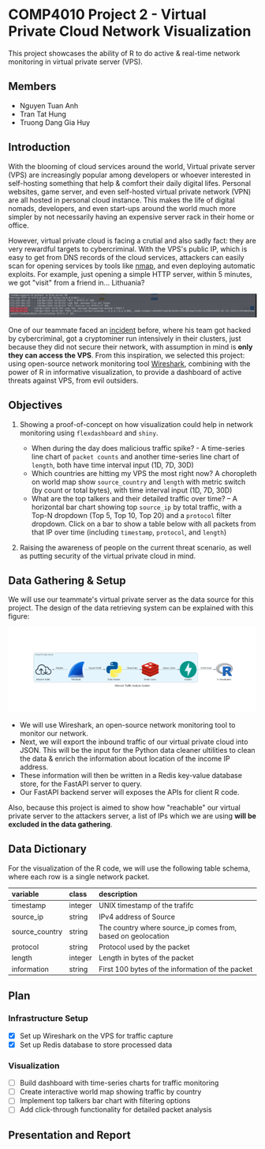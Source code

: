 # COMP4010 Project 2 - Virtual Private Cloud Network Visualization 

This project showcases the ability of R to do active & real-time network monitoring in virtual private server (VPS). 

## Members

+ Nguyen Tuan Anh
+ Tran Tat Hung
+ Truong Dang Gia Huy

## Introduction 

With the blooming of cloud services around the world, Virtual private server (VPS) are increasingly popular among developers or whoever interested in self-hosting something that help & comfort their daily digital lifes. Personal websites, game server, and even self-hosted virtual private network (VPN) are all hosted in personal cloud instance. This makes the life of digital nomads, developers, and even start-ups around the world much more simpler by not necessarily having an expensive server rack in their home or office. 

However, virtual private cloud is facing a crutial and also sadly fact: they are very rewardful targets to cybercriminal. With the VPS's public IP, which is easy to get from DNS records of the cloud services, attackers can easily scan for opening services by tools like [nmap](https://nmap.org/), and even deploying automatic exploits. For example, just opening a simple HTTP server, within 5 minutes, we got "visit" from a friend in... Lithuania? 

![](./attachments/scan.png)


One of our teammate faced an [incident](https://h114mx001.netlify.app/posts/how-we-got-hacked-while-ctfing/) before, where his team got hacked by cybercriminal, got a cryptominer run intensively in their clusters, just because they did not secure their network, with assumption in mind is **only they can access the VPS**. From this inspiration, we selected this project: using open-source network monitoring tool [Wireshark](https://www.wireshark.org/), combining with the power of R in informative visualization, to provide a dashboard of active threats against VPS, from evil outsiders.

## Objectives

1. Showing a proof-of-concept on how visualization could help in network monitoring using `flexdashboard` and `shiny`.
    - When during the day does malicious traffic spike? - A time-series line chart of `packet counts` and another time-series line chart of `length`, both have time interval input (1D, 7D, 30D)
    - Which countries are hitting my VPS the most right now? A choropleth on world map show `source_country` and `length` with metric switch (by count or total bytes), with time interval input (1D, 7D, 30D)
    - What are the top talkers and their detailed traffic over time? – A horizontal bar chart showing top `source_ip` by total traffic, with a Top-N dropdown (Top 5, Top 10, Top 20) and a `protocol` filter dropdown. Click on a bar to show a table below with all packets from that IP over time (including `timestamp`, `protocol`, and `length`)

2. Raising the awareness of people on the current threat scenario, as well as putting security of the virtual private cloud in mind.

## Data Gathering & Setup 

We will use our teammate's virtual private server as the data source for this project. The design of the data retrieving system can be explained with this figure: 

![](./attachments/diagrams/network_traffic_analysis_system.png)

+ We will use Wireshark, an open-source network monitoring tool to monitor our network. 
+ Next, we will export the inbound traffic of our virtual private cloud into JSON. This will be the input for the Python data cleaner ultilities to clean the data & enrich the information about location of the income IP address. 
+ These information will then be written in a Redis key-value database store, for the FastAPI server to query.
+ Our FastAPI backend server will exposes the APIs for client R code.

Also, because this project is aimed to show how "reachable" our virtual private server to the attackers server, a list of IPs which we are using **will be excluded in the data gathering**.

## Data Dictionary 

For the visualization of the R code, we will use the following table schema, where each row is a single network packet. 

|variable                  |class     |description                           |
|:-------------------------|:---------|:-------------------------------------|
|timestamp                 |integer   |UNIX timestamp of the trafifc |
|source_ip                 |string    |IPv4 address of Source |
|source_country            |string    |The country where source_ip comes from, based on geolocation |
|protocol                  |string    |Protocol used by the packet | 
|length                    |integer   |Length in bytes of the packet |
|information               |string    |First 100 bytes of the information of the packet |

## Plan

### Infrastructure Setup

- [x] Set up Wireshark on the VPS for traffic capture
- [x] Set up Redis database to store processed data

### Visualization

- [ ] Build dashboard with time-series charts for traffic monitoring
- [ ] Create interactive world map showing traffic by country
- [ ] Implement top talkers bar chart with filtering options
- [ ] Add click-through functionality for detailed packet analysis

## Presentation and Report